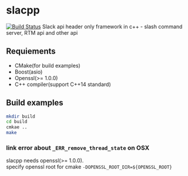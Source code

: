 # slacpp
[![Build Status](https://travis-ci.org/Perlmint/slacpp.png)](https://travis-ci.org/Perlmint/slacpp)
Slack api header only framework in c++ - slash command server, RTM api and other api

## Requiements

- CMake(for build examples)
- Boost(asio)
- Openssl(>= 1.0.0)
- C++ compiler(support C++14 standard)

## Build examples

``` bash
mkdir build
cd build
cmkae ..
make
```
### link error about `_ERR_remove_thread_state` on OSX
slacpp needs openssl(>= 1.0.0).  
specify openssl root for cmake `-DOPENSSL_ROOT_DIR=${OPENSSL_ROOT}`
